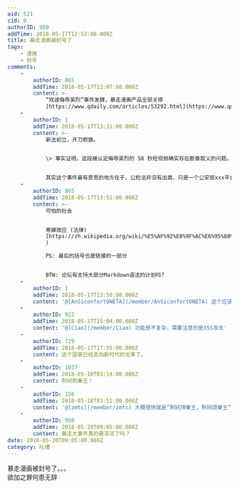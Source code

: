 ```yaml
---
aid: 521
cid: 9
authorID: 950
addTime: 2018-05-17T12:53:00.000Z
title: 暴走漫画被封号了
tags:
    - 漫画
    - 封号
comments:
    -
        authorID: 865
        addTime: 2018-05-17T13:07:00.000Z
        content: >-
            “戏谑侮辱英烈”事件发酵，暴走漫画产品全部关停
            [https://www.qdaily.com/articles/53292.html](https://www.qdaily.com/articles/53292.html)
    -
        authorID: 1
        addTime: 2018-05-17T13:31:00.000Z
        content: >-
            新法初立，开刀祭旗。


            \> 事实证明，这段被认定侮辱英烈的 58 秒短视频确实存在断章取义的问题。


            其实这个事件最有意思的地方在于，公检法并没有出面，只是一个公安部xxx平台的官微评论了而已，今日头条、微博，包括暴漫自己直接吓得哆嗦。言论的寒噤效果已经达到了。
    -
        authorID: 865
        addTime: 2018-05-17T13:52:00.000Z
        content: >-
            可怕的社会


            寒蝉效应 (法律)
            [https://zh.wikipedia.org/wiki/%E5%AF%92%E8%9F%AC%E6%95%88%E6%87%89\_(%E6%B3%95%E5%BE%8B](https://zh.wikipedia.org/wiki/%E5%AF%92%E8%9F%AC%E6%95%88%E6%87%89_(%E6%B3%95%E5%BE%8B)
            )  

            PS: 最后的括号也是链接的一部分


            BTW: 论坛有支持大部分Markdown语法的计划吗?
    -
        authorID: 1
        addTime: 2018-05-17T13:58:00.000Z
        content: '@[AnSiconfortONETA](/member/AnSiconfortONETA) 这个应该不复杂，等我有空了研究一下'
    -
        authorID: 922
        addTime: 2018-05-17T15:04:00.000Z
        content: '@[Ciao](/member/Ciao) 功能是不复杂，需要注意的是XSS攻击'
    -
        authorID: 729
        addTime: 2018-05-17T17:55:00.000Z
        content: 这个国家已经走向新时代的文革了。
    -
        authorID: 1037
        addTime: 2018-05-18T03:14:00.000Z
        content: 荆轲刺秦王！
    -
        authorID: 156
        addTime: 2018-05-18T03:51:00.000Z
        content: '@[zmtc](/member/zmtc) 大概很快就是“荆轲拜秦王，荆轲颂秦王”了。'
    -
        authorID: 950
        addTime: 2018-05-20T09:05:00.000Z
        content: 暴走大事件真的要凉凉了吗？
date: 2018-05-20T09:05:00.000Z
category: 吐槽
---
```


暴走漫画被封号了。。。  
欲加之罪何患无辞
